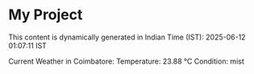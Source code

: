 # My Project

This content is dynamically generated in Indian Time (IST): 2025-06-12 01:07:11 IST


Current Weather in Coimbatore:
Temperature: 23.88 °C
Condition: mist
